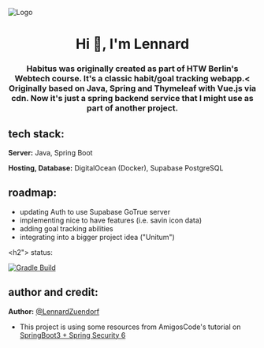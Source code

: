 ![Logo](https://github.com/LennardZuendorf/website_zuendorf.me/blob/main/img/projects/habitus_logo_long2.png)

<h1 align="center">Hi 👋, I'm Lennard</h1>
<h3 align="center">Habitus was originally created as part of HTW Berlin's Webtech course. It's a classic habit/goal tracking webapp.<
Originally based on Java, Spring and Thymeleaf with Vue.js via cdn. Now it's just a spring backend service that I might use as part of another project.</h3>

<h2> tech stack: </h2>

**Server:** Java, Spring Boot

**Hosting, Database:** DigitalOcean (Docker), Supabase PostgreSQL

<h2> roadmap: </h2>

- updating Auth to use Supabase GoTrue server
- implementing nice to have features (i.e. savin icon data)
- adding goal tracking abilities
- integrating into a bigger project idea ("Unitum")

<h2"> status: </h2>

[![Gradle Build](https://github.com/LennardZuendorf/habitus/actions/workflows/gradle.yml/badge.svg)](https://github.com/LennardZuendorf/habitus/actions/workflows/gradle.yml)

<h2> author and credit: </h2>

**Author:** [@LennardZuendorf](https://github.com/LennardZuendorf)

- This project is using some resources from AmigosCode's tutorial on [SpringBoot3 + Spring Security 6](https://www.youtube.com/watch?v=KxqlJblhzfI&t=2124s&ab_channel=Amigoscode)
